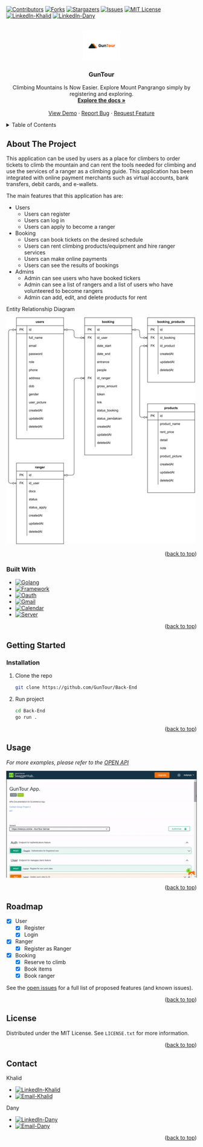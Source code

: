 <a name="GunTour Apps"></a>



[![Contributors][contributors-shield]][contributors-url]
[![Forks][forks-shield]][forks-url]
[![Stargazers][stars-shield]][stars-url]
[![Issues][issues-shield]][issues-url]
[![MIT License][license-shield]][license-url]
[![LinkedIn-Khalid][linkedin-shield]][linkedin-url-1]
[![LinkedIn-Dany][linkedin-shield]][linkedin-url-2]



<!-- PROJECT LOGO -->
<br />
<div align="center">
  <a href="https://github.com/GunTour/Back-End">
    <img src="readme/logo.png" alt="Logo" width="100" height="80">
  </a>

<h3 align="center">GunTour</h3>

  <p align="center">
    Climbing Mountains Is Now Easier. Explore Mount Pangrango simply by registering and exploring.
    <br />
    <a href="https://github.com/GunTour/Back-End"><strong>Explore the docs »</strong></a>
    <br />
    <br />
    <a href="https://github.com/GunTour/Back-End">View Demo</a>
    ·
    <a href="https://github.com/GunTour/Back-End/issues">Report Bug</a>
    ·
    <a href="https://github.com/GunTour/Back-End/issues">Request Feature</a>
  </p>
</div>



<!-- TABLE OF CONTENTS -->
<details>
  <summary>Table of Contents</summary>
  <ol>
    <li>
      <a href="#about-the-project">About The Project</a>
      <ul>
        <li><a href="#built-with">Built With</a></li>
      </ul>
    </li>
    <li>
      <a href="#getting-started">Getting Started</a>
      <ul>
        <li><a href="#installation">Installation</a></li>
      </ul>
    </li>
    <li><a href="#usage">Usage</a></li>
    <li><a href="#roadmap">Roadmap</a></li>
    <li><a href="#license">License</a></li>
    <li><a href="#contact">Contact</a></li>
  </ol>
</details>



<!-- ABOUT THE PROJECT -->
## About The Project

This application can be used by users as a place for climbers to order tickets to climb the mountain and can rent the tools needed for climbing and use the services of a ranger as a climbing guide. This application has been integrated with online payment merchants
such as virtual accounts, bank transfers, debit cards, and e-wallets.

The main features that this application has are:
- Users
    - Users can register
    - Users can log in
    - Users can apply to become a ranger
- Booking
    - Users can book tickets on the desired schedule
    - Users can rent climbing products/equipment and hire ranger services
    - Users can make online payments
    - Users can see the results of bookings
- Admins
    - Admin can see users who have booked tickers
    - Admin can see a list of rangers and a list of users who have volunteered to become rangers
    - Admin can add, edit, and delete products for rent

Entity Relationship Diagram

[![GunTour-ERD][erd-screenshot]](https://github.com/GunTour/Back-End/tree/main/readme/erd.jpg)

<p align="right">(<a href="#readme-top">back to top</a>)</p>



### Built With

* [![Golang][Go]][go-url]
* [![Framework][Echo]][echo-url]
* [![Oauth][Oauth]][oauth-url]
* [![Gmail][Gmail]][mail-url]
* [![Calendar][Calendar]][calendar-url]
* [![Server][AWS]][aws-url]

<p align="right">(<a href="#readme-top">back to top</a>)</p>



<!-- GETTING STARTED -->
## Getting Started

### Installation

1. Clone the repo
   ```bash
   git clone https://github.com/GunTour/Back-End
   ```
2. Run project
   ```bash
   cd Back-End
   go run .
   ```

<p align="right">(<a href="#readme-top">back to top</a>)</p>



<!-- USAGE EXAMPLES -->
## Usage

_For more examples, please refer to the [OPEN API](https://app.swaggerhub.com/apis-docs/khalidrianda/GunTour/1.0.0#/)_

[![GunTour-API][product-screenshot]](https://github.com/GunTour/Back-End/tree/main/readme/GunTour.gif)

<p align="right">(<a href="#readme-top">back to top</a>)</p>



<!-- ROADMAP -->
## Roadmap

- [x] User
    - [x] Register
    - [x] Login
- [x] Ranger
    - [x] Register as Ranger
- [x] Booking
    - [x] Reserve to climb
    - [x] Book items
    - [x] Book ranger

See the [open issues](https://github.com/GunTour/Back-End/issues) for a full list of proposed features (and known issues).

<p align="right">(<a href="#readme-top">back to top</a>)</p>



<!-- LICENSE -->
## License

Distributed under the MIT License. See `LICENSE.txt` for more information.

<p align="right">(<a href="#readme-top">back to top</a>)</p>



<!-- CONTACT -->
## Contact

Khalid 
- [![LinkedIn-Khalid][linkedin-shield]][linkedin-url-1]
- [![Email-Khalid][email-shield]][email-1]

Dany
- [![LinkedIn-Dany][linkedin-shield]][linkedin-url-2]
- [![Email-Dany][email-shield]][email-2]

<p align="right">(<a href="#readme-top">back to top</a>)</p>



<!-- MARKDOWN LINKS & IMAGES -->
<!-- https://www.markdownguide.org/basic-syntax/#reference-style-links -->
[contributors-shield]: https://img.shields.io/github/contributors/GunTour/Back-End.svg?style=for-the-badge
[contributors-url]: https://github.com/GunTour/Back-End/graphs/contributors
[forks-shield]: https://img.shields.io/github/forks/GunTour/Back-End.svg?style=for-the-badge
[forks-url]: https://github.com/GunTour/Back-End/network/members
[stars-shield]: https://img.shields.io/github/stars/GunTour/Back-End.svg?style=for-the-badge
[stars-url]: https://github.com/GunTour/Back-End/stargazers
[issues-shield]: https://img.shields.io/github/issues/GunTour/Back-End.svg?style=for-the-badge
[issues-url]: https://github.com/GunTour/Back-End/issues
[license-shield]: https://img.shields.io/github/license/GunTour/Back-End.svg?style=for-the-badge
[license-url]: https://github.com/GunTour/Back-End/blob/readme/LICENSE.txt
[linkedin-shield]: https://img.shields.io/badge/-LinkedIn-black.svg?style=for-the-badge&logo=linkedin&colorB=555
[linkedin-url-1]: https://linkedin.com/in/khalidrianda
[linkedin-url-2]: https://linkedin.com/in/mochammaddany
[product-screenshot]: readme/GunTour.gif
[erd-screenshot]: readme/erd.jpg
[Go]: https://img.shields.io/github/go-mod/go-version/GunTour/Back-End
[go-url]: https://go.dev/
[Echo]: https://img.shields.io/badge/Echo-v4-9cf
[echo-url]: https://echo.labstack.com/
[Oauth]: https://img.shields.io/badge/OAuth-Google-informational
[oauth-url]: https://developers.google.com/identity/protocols/oauth2
[Gmail]: https://img.shields.io/badge/Gmail-Google-informational
[mail-url]: https://github.com/googleapis/google-api-go-client
[Calendar]: https://img.shields.io/badge/Calender-Google-informational
[calendar-url]: https://github.com/googleapis/google-api-go-client
[AWS]: https://img.shields.io/badge/AWS-EC2-orange
[aws-url]: https://aws.amazon.com/
[email-shield]: https://img.shields.io/badge/gmail-DD0031?style=for-the-badge&logo=gmail&logoColor=white
[email-1]: khalidrianda12@gmail.com
[email-2]: mochammaddany@gmail.com
